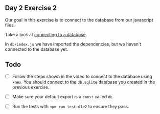 ## Day 2 Exercise 2

Our goal in this exercise is to connect to the database from our javascript
files.

Take a look at
[connecting to a database](https://tech-docs.corndel.com/express/connecting-to-a-database.html).

In `db/index.js` we have imported the dependencies, but we haven't connected to
the database yet.

## Todo

- [ ] Follow the steps shown in the video to connect to the database using
      `knex`. You should connect to the `db.sqlite` database you created in the
      previous exercise.

- [ ] Make sure your default export is a `const` called `db`.

- [ ] Run the tests with `npm run test:d1e2` to ensure they pass.
